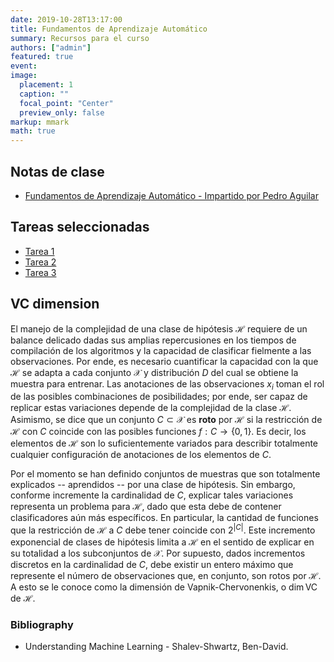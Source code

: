 ```yaml
---
date: 2019-10-28T13:17:00
title: Fundamentos de Aprendizaje Automático
summary: Recursos para el curso
authors: ["admin"]
featured: true
event:
image:
  placement: 1
  caption: ""
  focal_point: "Center"
  preview_only: false
markup: mmark
math: true
---
```


## Notas de clase

+ [Fundamentos de Aprendizaje Automático - Impartido por Pedro Aguilar](seminario3.pdf)

## Tareas seleccionadas

+ [Tarea 1](tarea1.pdf)
+ [Tarea 2](tarea2.pdf)
+ [Tarea 3](tarea3.pdf)

## VC dimension

El manejo de la complejidad de una clase de hipótesis $\mathcal{H}$ requiere de un balance delicado dadas sus amplias repercusiones en los tiempos de compilación de los algoritmos y la capacidad de clasificar fielmente a las observaciones. Por ende, es necesario cuantificar la capacidad con la que $\mathcal{H}$ se adapta a cada conjunto $\mathcal{X}$ y distribución $D$ del cual se obtiene la muestra para entrenar. Las anotaciones de las observaciones $x_{i}$ toman el rol de las posibles combinaciones de posibilidades; por ende, ser capaz de replicar estas variaciones depende de la complejidad de la clase $\mathcal{H}$. Asimismo, se dice que un conjunto $C\subset \mathcal{X}$ es $\textbf{roto}$ por $\mathcal{H}$ si la restricción de $\mathcal{H}$ con $C$ coincide con las posibles funciones $f:C \rightarrow \{ 0,1 \}$. Es decir, los elementos de $\mathcal{H}$ son lo suficientemente variados para describir totalmente cualquier configuración de anotaciones de los elementos de $C$.

Por el momento se han definido conjuntos de muestras que son totalmente explicados -- aprendidos -- por una clase de hipótesis. Sin embargo, conforme incremente la cardinalidad de $C$, explicar tales variaciones representa un problema para $\mathcal{H}$, dado que esta debe de contener clasificadores aún más específicos. En particular, la cantidad de funciones que la restricción de $\mathcal{H}$ a $C$ debe tener coincide con $2^{|C|}$. Este incremento exponencial de clases de hipótesis limita a $\mathcal{H}$ en el sentido de explicar en su totalidad a los subconjuntos de $\mathcal{X}$. Por supuesto, dados incrementos discretos en la cardinalidad de $C$, debe existir un entero máximo que represente el número de observaciones que, en conjunto, son rotos por $\mathcal{H}$. A esto se le conoce como la dimensión de Vapnik-Chervonenkis, o $\dim$VC de $\mathcal{H}$.

### Bibliography

+ Understanding Machine Learning - Shalev-Shwartz, Ben-David.